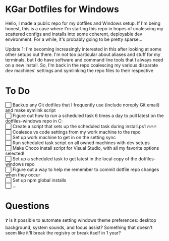 # KGar Dotfiles for Windows

Hello, I made a public repo for my dotfiles and Windows setup. If I'm being honest, this is a case where I'm starting this repo in hopes of coalescing my scattered configs and installs into some coherent, deployable dev environment. For a while, it's probably going to be pretty sparse...  

Update 1: I'm becoming increasingly interested in this after looking at some other setups out there. I'm not too particular about aliases and stuff for my terminals, but I do have software and command line tools that I always need on a new install. So, I'm back in the repo coalescing my various disparate dev machines' settings and symlinking the repo files to their respective

# To Do

⬜ Backup any Git dotfiles that I frequently use (include noreply Git email) and make symlink script  
⬜ Figure out how to run a scheduled task 6 times a day to pull latest on the dotfiles-windows repo in C:  
⬜ Create a script that sets up the scheduled task during install.ps1 🔥🔥🔥  
⬜ Coalesce vs code settings from my work machine to the repo  
⬜ Set up work machine to get in on the setting sync  
⬜ Run scheduled task script on all owned machines with dev setups  
⬜ Make Choco install script for Visual Studio, with all my favorite options selected!  
⬜ Set up a scheduled task to get latest in the local copy of the dotfiles-windows repo  
⬜ Figure out a way to help me remember to commit dotfile repo changes when they occur  
⬜ Set up npm global installs  
⬜ ... 

# Questions
❓ Is it possible to automate setting windows theme preferences: desktop background, system sounds, and focus assist? Something that doesn't seem like it'll break the registry or break itself in 1 year?
